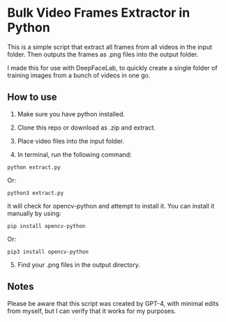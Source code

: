 # Bulk Video Frames Extractor in Python #

This is a simple script that extract all frames from all videos in the input folder.
Then outputs the frames as .png files into the output folder.

I made this for use with DeepFaceLab, to quickly create a single folder of training images from a bunch of videos in one go.

## How to use ##

1. Make sure you have python installed.

2. Clone this repo or download as .zip and extract.

3. Place video files into the input folder.

4. In terminal, run the following command:

```
python extract.py
```

Or:

```
python3 extract.py
```

It will check for opencv-python and attempt to install it. You can install it manually by using:

```
pip install opencv-python
```

Or:

```
pip3 install opencv-python
```

5. Find your .png files in the output directory.

## Notes ##

Please be aware that this script was created by GPT-4, with minimal edits from myself, but I can verify that it works for my purposes.